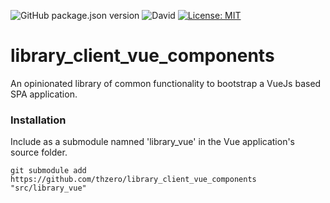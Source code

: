 ![GitHub package.json version](https://img.shields.io/github/package-json/v/thzero/library_client_vue_components)
![David](https://img.shields.io/david/thzero/library_client_vue_components)
[![License: MIT](https://img.shields.io/badge/License-MIT-yellow.svg)](https://opensource.org/licenses/MIT)

# library_client_vue_components

An opinionated library of common functionality to bootstrap a VueJs based SPA application.

### Installation

Include as a submodule namned 'library_vue' in the Vue application's source folder.

```
git submodule add https://github.com/thzero/library_client_vue_components "src/library_vue"
```
